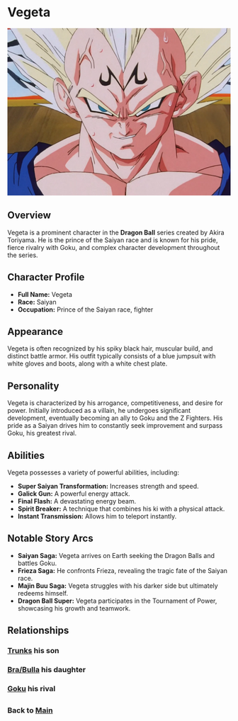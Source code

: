 # Vegeta

![alt text](image.png)

## Overview
Vegeta is a prominent character in the **Dragon Ball** series created by Akira Toriyama. He is the prince of the Saiyan race and is known for his pride, fierce rivalry with Goku, and complex character development throughout the series.

## Character Profile

- **Full Name:** Vegeta
- **Race:** Saiyan
- **Occupation:** Prince of the Saiyan race, fighter


## Appearance
Vegeta is often recognized by his spiky black hair, muscular build, and distinct battle armor. His outfit typically consists of a blue jumpsuit with white gloves and boots, along with a white chest plate.

## Personality
Vegeta is characterized by his arrogance, competitiveness, and desire for power. Initially introduced as a villain, he undergoes significant development, eventually becoming an ally to Goku and the Z Fighters. His pride as a Saiyan drives him to constantly seek improvement and surpass Goku, his greatest rival.

## Abilities
Vegeta possesses a variety of powerful abilities, including:

- **Super Saiyan Transformation:** Increases strength and speed.
- **Galick Gun:** A powerful energy attack.
- **Final Flash:** A devastating energy beam.
- **Spirit Breaker:** A technique that combines his ki with a physical attack.
- **Instant Transmission:** Allows him to teleport instantly.

## Notable Story Arcs
- **Saiyan Saga:** Vegeta arrives on Earth seeking the Dragon Balls and battles Goku.
- **Frieza Saga:** He confronts Frieza, revealing the tragic fate of the Saiyan race.
- **Majin Buu Saga:** Vegeta struggles with his darker side but ultimately redeems himself.
- **Dragon Ball Super:** Vegeta participates in the Tournament of Power, showcasing his growth and teamwork.

## Relationships



### **[Trunks](Trunks.md)** his son

### **[Bra/Bulla](bra.md)** his daughter

### **[Goku](goku.md)** his rival

##

### Back to **[Main](mainfile.md)**
